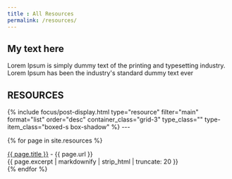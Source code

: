 ```yaml
---
title : All Resources
permalink: /resources/
---
```


## My text here
Lorem Ipsum is simply dummy text of the printing and typesetting industry. Lorem Ipsum has been the industry's standard dummy text ever

<h2>RESOURCES</h2>
{% include focus/post-display.html type="resource" filter="main" format="list" order="desc" container_class="grid-3" type_class="" type-item_class="boxed-s box-shadow" %}     
---

{% for page in site.resources %}
<div><a href="{{ page.url | relative_url }}">{{ page.title }}</a> - {{ page.url }}</div>
<div>
	{{ page.excerpt | markdownify | strip_html | truncate: 20 }}
</div>
{% endfor %}